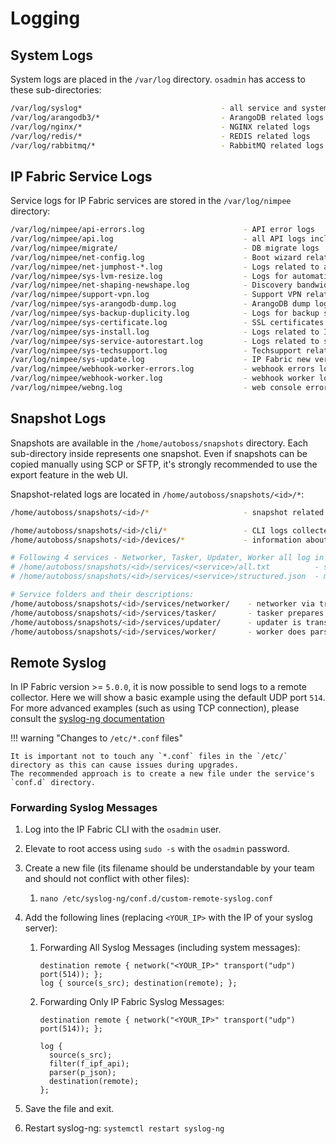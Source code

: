 # Logging

## System Logs

System logs are placed in the `/var/log` directory. `osadmin` has access to these sub-directories:

```bash
/var/log/syslog*                               - all service and system logs
/var/log/arangodb3/*                           - ArangoDB related logs
/var/log/nginx/*                               - NGINX related logs
/var/log/redis/*                               - REDIS related logs
/var/log/rabbitmq/*                            - RabbitMQ related logs
```

## IP Fabric Service Logs

Service logs for IP Fabric services are stored in the `/var/log/nimpee` directory:

```bash
/var/log/nimpee/api-errors.log                      - API error logs
/var/log/nimpee/api.log                             - all API logs including error logs
/var/log/nimpee/migrate/                            - DB migrate logs
/var/log/nimpee/net-config.log                      - Boot wizard related logs
/var/log/nimpee/net-jumphost-*.log                  - Logs related to a specific jumphost service
/var/log/nimpee/sys-lvm-resize.log                  - Logs for automatic HDD resize
/var/log/nimpee/net-shaping-newshape.log            - Discovery bandwidth control logs
/var/log/nimpee/support-vpn.log                     - Support VPN related logs
/var/log/nimpee/sys-arangodb-dump.log               - ArangoDB dump logs
/var/log/nimpee/sys-backup-duplicity.log            - Logs for backup services
/var/log/nimpee/sys-certificate.log                 - SSL certificates related logs
/var/log/nimpee/sys-install.log                     - Logs related to IP Fabric installation
/var/log/nimpee/sys-service-autorestart.log         - Logs related to service auto restart
/var/log/nimpee/sys-techsupport.log                 - Techsupport related logs
/var/log/nimpee/sys-update.log                      - IP Fabric new version update logs
/var/log/nimpee/webhook-worker-errors.log           - webhook errors logs
/var/log/nimpee/webhook-worker.log                  - webhook worker logs
/var/log/nimpee/webng.log                           - web console errors (received by API)
```

## Snapshot Logs

Snapshots are available in the `/home/autoboss/snapshots` directory. Each sub-directory inside represents one snapshot. Even if snapshots can be copied manually using SCP or SFTP, it's strongly recommended to use the export feature in the web UI.

Snapshot-related logs are located in `/home/autoboss/snapshots/<id>/*`:

```bash
/home/autoboss/snapshots/<id>/*                     - snapshot related logs

/home/autoboss/snapshots/<id>/cli/*                 - CLI logs collected during the disocvery
/home/autoboss/snapshots/<id>/devices/*             - information about devices processed by IP Fabric from the CLI logs

# Following 4 services - Networker, Tasker, Updater, Worker all log in two formats:
# /home/autoboss/snapshots/<id>/services/<service>/all.txt          - simple text format, basic information
# /home/autoboss/snapshots/<id>/services/<service>/structured.json  - more detailed information in JSON Lines format

# Service folders and their descriptions:
/home/autoboss/snapshots/<id>/services/networker/    - networker via traceroute looks for other possible next tasks for worker service
/home/autoboss/snapshots/<id>/services/tasker/       - tasker prepares `vTask` records - connecting into (network) devices
/home/autoboss/snapshots/<id>/services/updater/      - updater is transforming device JSON into DB
/home/autoboss/snapshots/<id>/services/worker/       - worker does parsing
```

## Remote Syslog

In IP Fabric version >= `5.0.0`, it is now possible to send logs to a remote collector. Here we will show a basic example
using the default UDP port `514`. For more advanced examples (such as using TCP connection), please consult the [syslog-ng documentation](https://www.syslog-ng.com/technical-documents/doc/syslog-ng-open-source-edition/3.26/administration-guide)

!!! warning "Changes to `/etc/*.conf` files"

    It is important not to touch any `*.conf` files in the `/etc/` directory as this can cause issues during upgrades.
    The recommended approach is to create a new file under the service's `conf.d` directory.

### Forwarding Syslog Messages

1. Log into the IP Fabric CLI with the `osadmin` user.
2. Elevate to root access using `sudo -s` with the `osadmin` password.
3. Create a new file (its filename should be understandable by your team and should not conflict with other files):
   1. `nano /etc/syslog-ng/conf.d/custom-remote-syslog.conf`
4. Add the following lines (replacing `<YOUR_IP>` with the IP of your syslog server):

   1. Forwarding All Syslog Messages (including system messages):

      ```syslog-ng
      destination remote { network("<YOUR_IP>" transport("udp") port(514)); };
      log { source(s_src); destination(remote); };
      ```

   2. Forwarding Only IP Fabric Syslog Messages:

      ```syslog-ng
      destination remote { network("<YOUR_IP>" transport("udp") port(514)); };

      log {
        source(s_src);
        filter(f_ipf_api);
        parser(p_json);
        destination(remote);
      };
      ```

5. Save the file and exit.
6. Restart syslog-ng: `systemctl restart syslog-ng`
